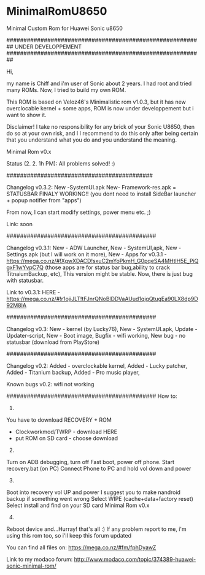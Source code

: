 # MinimalRomU8650
Minimal Custom Rom for Huawei Sonic u8650

##########################################################
UNDER DEVELOPPEMENT
##########################################################



Hi,

my name is Chiff and i'm user of Sonic about 2 years. I had root and tried many ROMs. Now, I tried to build my own ROM.

This ROM is based on Veloz46's Minimalistic rom v1.0.3,
but it has new overclocable kernel + some apps,
ROM is now under developpement but i want to show it.

Disclaimer!
I take no responsibility for any brick of your Sonic U8650, then do so at your own risk, and I I recommend to do this only after being certain that you understand what you do and you understand the meaning.

Minimal Rom v0.x 

Status (2. 2. 1h PM): All problems solved! :)

###########################################

Changelog v0.3.2:
New -SystemUI.apk
New- Framework-res.apk
= STATUSBAR FINALY WORKING!!
(you dont need to install SideBar launcher + popup notifier from "apps")

From now, I can start modify 
settings, power menu
etc. ;)

Link: soon

############################################

Changelog v0.3.1: 
New - ADW Launcher, 
New - SystemUI,apk, 
New - Settings.apk
(but I will work on it more), 
New - Apps for v0.3.1 - https://mega.co.nz/#!XgwXDACD!sxuC2mYoPkmH_G0pqeSA4MHtlH5E_PiQgxF1wYvpC7Q 
(those apps are for status bar bug,ability to crack TitnaiumBackup, etc), 
This version might be stable. 
Now, there is just bug with statusbar. 

Link to v0.3.1:
HERE - https://mega.co.nz/#!r1ojiJLT!tFJnrQNoBlDDVaAUud1qjgQtugEa90LX8dp9D92M8IA

############################################

Changelog v0.3:
New - kernel (by Lucky76), 
New - SystemUI.apk, 
Update - Updater-script, 
New - Boot image, 
Bugfix - wifi working, 
New bug - no statusbar
(download from PlayStore)


############################################

Changelog v0.2:
Added - overclockable kernel, 
Added - Lucky patcher, 
Added - Titanium backup, 
Added - Pro music player, 

Known bugs v0.2:
wifi not working


############################################
How to:

1.
You have to download RECOVERY + ROM
- Clockworkmod/TWRP - download HERE
- put ROM on SD card - choose download

2.
Turn on ADB debugging, turn off Fast boot, power off phone.
Start recovery.bat (on PC)
Connect Phone to PC and hold vol down and power

3.
Boot into recovery vol UP and power
I suggest you to make nandroid backup if something went wrong
Select WIPE (cache+data+factory reset)
Select install and find on your SD card Minimal Rom v0.x

4.
Reboot device and...Hurray! that's all  :)
If any problem report to me, i'm using this rom too,
so i'll keep this  forum updated


You can find all files on:
https://mega.co.nz/#fm/fphDyawZ

Link to my modaco forum:
http://www.modaco.com/topic/374389-huawei-sonic-minimal-rom/

